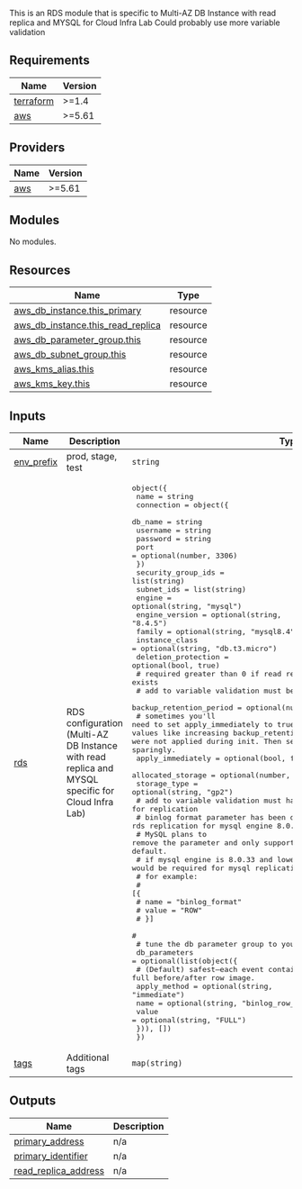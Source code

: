 
This is an RDS module that is specific to Multi-AZ DB Instance with read replica and MYSQL for Cloud Infra Lab
Could probably use more variable validation

## Requirements

| Name | Version |
|------|---------|
| <a name="requirement_terraform"></a> [terraform](#requirement\_terraform) | >=1.4 |
| <a name="requirement_aws"></a> [aws](#requirement\_aws) | >=5.61 |

## Providers

| Name | Version |
|------|---------|
| <a name="provider_aws"></a> [aws](#provider\_aws) | >=5.61 |

## Modules

No modules.

## Resources

| Name | Type |
|------|------|
| [aws_db_instance.this_primary](https://registry.terraform.io/providers/hashicorp/aws/latest/docs/resources/db_instance) | resource |
| [aws_db_instance.this_read_replica](https://registry.terraform.io/providers/hashicorp/aws/latest/docs/resources/db_instance) | resource |
| [aws_db_parameter_group.this](https://registry.terraform.io/providers/hashicorp/aws/latest/docs/resources/db_parameter_group) | resource |
| [aws_db_subnet_group.this](https://registry.terraform.io/providers/hashicorp/aws/latest/docs/resources/db_subnet_group) | resource |
| [aws_kms_alias.this](https://registry.terraform.io/providers/hashicorp/aws/latest/docs/resources/kms_alias) | resource |
| [aws_kms_key.this](https://registry.terraform.io/providers/hashicorp/aws/latest/docs/resources/kms_key) | resource |

## Inputs

| Name | Description | Type | Default | Required |
|------|-------------|------|---------|:--------:|
| <a name="input_env_prefix"></a> [env\_prefix](#input\_env\_prefix) | prod, stage, test | `string` | n/a | yes |
| <a name="input_rds"></a> [rds](#input\_rds) | RDS configuration (Multi-AZ DB Instance with read replica and MYSQL specific for Cloud Infra Lab) | <pre>object({<br/>    name = string<br/>    connection = object({<br/>      db_name  = string<br/>      username = string<br/>      password = string<br/>      port     = optional(number, 3306)<br/>    })<br/>    security_group_ids  = list(string)<br/>    subnet_ids          = list(string)<br/>    engine              = optional(string, "mysql")<br/>    engine_version      = optional(string, "8.4.5")<br/>    family              = optional(string, "mysql8.4")<br/>    instance_class      = optional(string, "db.t3.micro")<br/>    deletion_protection = optional(bool, true)<br/>    # required greater than 0 if read replica exists<br/>    # add to variable validation must be more than 0<br/>    backup_retention_period = optional(number, 7)<br/>    # sometimes you'll need to set apply_immediately to true on the primary DB when changing values like increasing backup_retention_period from 0 to 7 (etc) if they were not applied during init. Then set back to false after apply. Use sparingly.<br/>    apply_immediately = optional(bool, false)<br/>    allocated_storage = optional(number, 20)<br/>    storage_type      = optional(string, "gp2")<br/>    # add to variable validation must have this for replication<br/>    # binlog format parameter has been deprecated for rds replication for mysql engine 8.0.34+ and 8.4.0<br/>    # MySQL plans to remove the parameter and only support row-based replication by default.<br/>    # if mysql engine is 8.0.33 and lower then a binlog_format would be required for mysql replication<br/>    # for example:<br/>    # [{<br/>    #   name  = "binlog_format"<br/>    #   value = "ROW"<br/>    # }]<br/>    #<br/>    # tune the db parameter group to your db needs<br/>    db_parameters = optional(list(object({<br/>      # (Default) safest—each event contains full before/after row image.<br/>      apply_method = optional(string, "immediate")<br/>      name         = optional(string, "binlog_row_image")<br/>      value        = optional(string, "FULL")<br/>    })), [])<br/>  })</pre> | n/a | yes |
| <a name="input_tags"></a> [tags](#input\_tags) | Additional tags | `map(string)` | `{}` | no |

## Outputs

| Name | Description |
|------|-------------|
| <a name="output_primary_address"></a> [primary\_address](#output\_primary\_address) | n/a |
| <a name="output_primary_identifier"></a> [primary\_identifier](#output\_primary\_identifier) | n/a |
| <a name="output_read_replica_address"></a> [read\_replica\_address](#output\_read\_replica\_address) | n/a |
